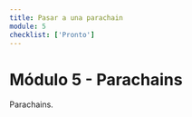 ```yaml
---
title: Pasar a una parachain
module: 5
checklist: ['Pronto']
---
```


# Módulo 5 - Parachains

Parachains.
